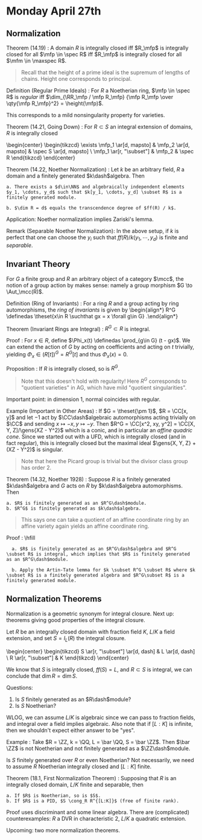  # Monday April 27th

## Normalization

Theorem (14.19)
:   A domain $R$ is integrally closed iff $R_\mfp$ is integrally closed for all $\mfp \in \spec R$ iff $R_\mfp$ is integrally closed for all $\mfm \in \maxspec R$.

> Recall that the height of a prime ideal is the supremum of lengths of chains.
> Height one corresponds to principal.

Definition (Regular Prime Ideals)
: For $R$ a Noetherian ring, $\mfp \in \spec R$ is *regular* iff $\dim_{\RR_\mfp / \mfp R_\mfp} {\mfp R_\mfp \over \qty{\mfp R_\mfp}^2} = \height(\mfp)$.

This corresponds to a mild nonsingularity property for varieties.

Theorem (14.21, Going Down)
: For $R\subset S$ an integral extension of domains, $R$ is integrally closed

\begin{center}
\begin{tikzcd}
\exists \mfp_1 \ar[d, mapsto] & \mfp_2 \ar[d, mapsto] & \spec S \ar[d, mapsto] \\
\mfp_1 \ar[r, "\subset"] & \mfp_2 & \spec R
\end{tikzcd}
\end{center}

Theorem (14.22, Noether Normalization)
:   Let $k$ be an arbitrary field, $R$ a domain and a finitely generated $k\dash$algebra.
    Then

    a. There exists a $d\in\NN$ and algebraically independent elements $y_1, \cdots, y_d$ such that $k[y_1, \cdots, y_d] \subset R$ is a finitely generated module.

    b. $\dim R = d$ equals the transcendence degree of $ff(R) / k$.

Application: Noether normalization implies Zariski's lemma.

Remark (Separable Noether Normalization):
In the above setup, if $k$ is perfect that one can choose the $y_i$ such that $ff(R) / k(y_1, \cdots, y_d)$ is finite and *separable*.

## Invariant Theory

For $G$ a finite group and $R$ an arbitrary object of a category $\mcc$, the notion of a group action by makes sense: namely a group morphism $G \to \Aut_\mcc(R)$.

Definition (Ring of Invariants)
:   For a ring $R$ and a group acting by ring automorphisms, the *ring of invariants* is given by
    \begin{align*}
    R^G \definedas \theset{x\in R \suchthat gx = x \forall g\in G}
    .\end{align*}

Theorem (Invariant Rings are Integral)
: $R^G \subset R$ is integral.

Proof
:   For $x\in R$, define $\Phi_x(t) \definedas \prod_{g\in G} (t - gx)$.
    We can extend the action of $G$ by acting on coefficients and acting on $t$ trivially, yielding $\Phi_x \in (R[t])^G = R^G[t]$ and thus $\Phi_x(x) = 0$.

Proposition
: If $R$ is integrally closed, so is $R^G$.

> Note that this doesn't hold with regularity!
> Here $R^G$ corresponds to "quotient varieties" in AG, which have mild "quotient singularities".

Important point: in dimension 1, normal coincides with regular.

Example (Important in Other Areas)
:   If $G = \theset{\pm 1}$, $R = \CC[x, y]$ and let $-1$ act by $\CC\dash$algebraic automorphisms acting trivially on $\CC$ and sending $x\mapsto -x, y\mapsto -y$.
    Then $R^G = \CC[x^2, xy, y^2] = \CC[X, Y, Z]/\gens{XZ - Y^2}$ which is a conic, and in particular an *affine quadric cone*.
    Since we started out with a UFD, which is integrally closed (and in fact regular), this is integrally closed but the maximal ideal $\gens{X, Y, Z} + (XZ - Y^2)$ is singular.

> Note that here the Picard group is trivial but the divisor class group has order 2.


Theorem (14.32, Noether 1928)
:   Suppose $R$ is a finitely generated $k\dash$algebra and $G$ acts on $R$ by $k\dash$algebra automorphisms.
    Then

    a. $R$ is finitely generated as an $R^G\dash$module.
    b. $R^G$ is finitely generated as $k\dash$algebra.

> This says one can take a quotient of an affine coordinate ring by an affine variety again yields an affine coordinate ring. 

Proof
:   \hfill
    
      a. $R$ is finitely generated as an $R^G\dash$algebra and $R^G \subset R$ is integral, which implies that $R$ is finitely generated as an $R^G\dash$module.

      b. Apply the Artin-Tate lemma for $k \subset R^G \subset R$ where $k \subset R$ is a finitely generated algebra and $R^G\subset R$ is a finitely generated module.


## Normalization Theorems

Normalization is a geometric synonym for integral closure.
Next up: theorems giving good properties of the integral closure.

Let $R$ be an integrally closed domain with fraction field $K$, $L/K$ a field extension, and set $S = I_L(R)$ the integral closure.

\begin{center}
\begin{tikzcd}
S \ar[r, "\subset"] \ar[d, dash] & L \ar[d, dash] \\
R \ar[r, "\subset"] & K
\end{tikzcd}
\end{center}

We know that $S$ is integrally closed, $ff(S) = L$, and $R\subset S$ is integral, we can conclude that $\dim R = \dim S$.

Questions:

1. Is $S$ finitely generated as an $R\dash$module?
2. Is $S$ Noetherian?

WLOG, we can assume $L/K$ is algebraic since we can pass to fraction fields, and integral over a field implies algebraic.
Also note that if $[L: K]$ is infinite, then we shouldn't expect either answer to be "yes".

Example
:   Take $R = \ZZ, k = \QQ, L = \bar \QQ, S = \bar \ZZ$. 
    Then $\bar \ZZ$ is not Noetherian and not finitely generated as a $\ZZ\dash$module.

Is $S$ finitely generated over $R$ or even Noetherian? 
Not necessarily, we need to assume $R$ Noetherian integrally closed and $[L: K]$ finite.

Theorem (18.1, First Normalization Theorem)
:   Supposing that $R$ is an integrally closed domain, $L/K$ finite and separable, then

    a. If $R$ is Noetherian, so is $S$.
    b. If $R$ is a PID, $S \cong_R R^{[L:K]}$ (free of finite rank).

Proof uses discriminant and some linear algebra.
There are (complicated) counterexamples: $R$ a DVR in characteristic 2, $L/K$ a quadratic extension.

Upcoming: two more normalization theorems.
